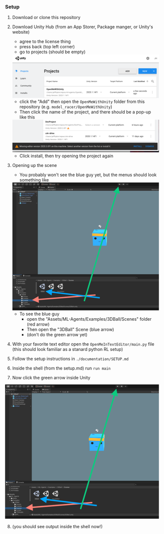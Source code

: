 ### Setup

1. Download or clone this repository
2. Download Unity Hub (from an App Storer, Package manger, or Unity's website)
    - agree to the license thing
    - press back (top left corner)
    - go to projects (should be empty)
    <img src="/documentation/images/unity_hub.png" alt="where-to-clock">

    - click the "Add" then open the `OpenMeWithUnity` folder from this repository (e.g. `model_racer/OpenMeWithUnity`)
    - Then click the name of the project, and there should be a pop-up like this
    <img src="/documentation/images/install_prompt.png" alt="where-to-clock">
    
    - Click install, then try opening the project again
3. Opening up the scene
    - You probably won't see the blue guy yet, but the menus should look something like
    <img src="/documentation/images/basic_run.png" alt="where-to-clock">

    - To see the blue guy
      - open the "Assets/ML-Agents/Examples/3DBall/Scenes" folder (red arrow)
      - Then open the "3DBall" Scene (blue arrow)
      - (don't do the green arrow yet)
4. With your favorite text editor open the `OpenMeInTextEditor/main.py` file (this should look familiar as a stanard python RL setup)
5. Follow the setup instructions in `./documentation/SETUP.md`
6. Inside the shell (from the setup.md) run `run main`
7. Now click the green arrow inside Unity
<img src="/documentation/images/basic_run.png" alt="where-to-clock">

8. (you should see output inside the shell now!)
